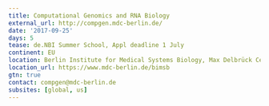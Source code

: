 ```yaml
---
title: Computational Genomics and RNA Biology
external_url: http://compgen.mdc-berlin.de/
date: '2017-09-25'
days: 5
tease: de.NBI Summer School, Appl deadline 1 July
continent: EU
location: Berlin Institute for Medical Systems Biology, Max Delbrück Center, Berlin, Germany
location_url: https://www.mdc-berlin.de/bimsb
gtn: true
contact: compgen@mdc-berlin.de
subsites: [global, us]
---
```

